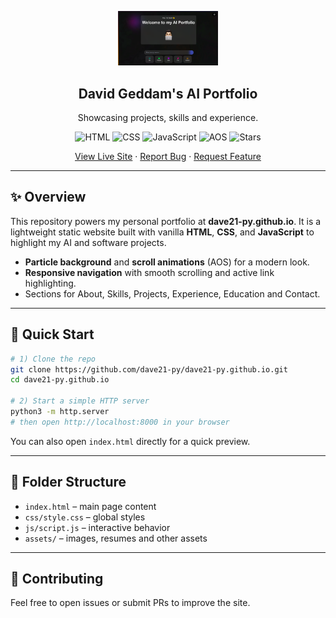 <p align="center">
  <img width="160px" src="logo.png" alt="AI Portfolio logo" />
  <h2 align="center">David Geddam's AI Portfolio</h2>
  <p align="center">Showcasing projects, skills and experience.</p>
</p>

<p align="center">
  <img alt="HTML" src="https://img.shields.io/badge/HTML5-E34F26?logo=html5&logoColor=white" />
  <img alt="CSS" src="https://img.shields.io/badge/CSS3-1572B6?logo=css3&logoColor=white" />
  <img alt="JavaScript" src="https://img.shields.io/badge/JavaScript-F7DF1E?logo=javascript&logoColor=black" />
  <img alt="AOS" src="https://img.shields.io/badge/Animations-AOS-FFB6C1" />
  <img alt="Stars" src="https://img.shields.io/github/stars/dave21-py/dave21-py.github.io?style=social" />
</p>

<p align="center">
  <a href="https://dave21-py.github.io/">View Live Site</a> ·
  <a href="https://github.com/dave21-py/dave21-py.github.io/issues/new?labels=bug&template=bug_report.md">Report Bug</a> ·
  <a href="https://github.com/dave21-py/dave21-py.github.io/issues/new?labels=enhancement&template=feature_request.md">Request Feature</a>
</p>

---

## ✨ Overview

This repository powers my personal portfolio at **dave21-py.github.io**.
It is a lightweight static website built with vanilla **HTML**, **CSS**,
and **JavaScript** to highlight my AI and software projects.

* **Particle background** and **scroll animations** (AOS) for a modern look.
* **Responsive navigation** with smooth scrolling and active link highlighting.
* Sections for About, Skills, Projects, Experience, Education and Contact.

---

## 🚀 Quick Start

```bash
# 1) Clone the repo
git clone https://github.com/dave21-py/dave21-py.github.io.git
cd dave21-py.github.io

# 2) Start a simple HTTP server
python3 -m http.server
# then open http://localhost:8000 in your browser
```

You can also open `index.html` directly for a quick preview.

---

## 📂 Folder Structure

- `index.html` – main page content
- `css/style.css` – global styles
- `js/script.js` – interactive behavior
- `assets/` – images, resumes and other assets

---

## 🙌 Contributing

Feel free to open issues or submit PRs to improve the site.
